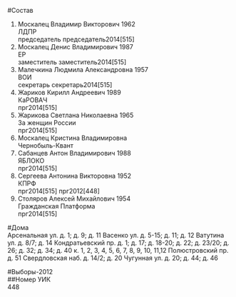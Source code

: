 #Состав  
1. Москалец Владимир Викторович 1962  
    ЛДПР  
    председатель председатель2014[515]  
2. Москалец Денис Владимирович 1987  
    ЕР  
    заместитель заместитель2014[515]  
3. Малечкина Людмила Александровна 1957  
    ВОИ  
    секретарь секретарь2014[515]  
4. Жариков Кирилл Андреевич 1989  
    КаРОВАЧ  
    прг2014[515]  
5. Жарикова Светлана Николаевна 1965  
    За женщин России  
    прг2014[515]  
6. Москалец Кристина Владимировна  
    Чернобыль-Квант  
7. Сабанцев Антон Владимирович 1988  
    ЯБЛОКО  
    прг2014[515]  
8. Сергеева Антонина Викторовна 1952  
    КПРФ  
    прг2014[515] прг2012[448]  
9. Столяров Алексей Михайлович 1954  
    Гражданская Платформа  
    прг2014[515]  
  
#Дома  
Арсенальная ул. д. 1; д. 9; д. 11 Васенко ул. д. 5-15; д. 11; д. 12 Ватутина ул. д. 8/7; д. 14 Кондратьевский пр. д. 1; д. 17; д. 18-20; д. 22; д. 23/20; д. 26; д. 32; д. 34; д. 40 к. 1, 2, 3, 4, 5, 6, 7, 8, 9, 10, 11,12 Полюстровский пр. д. 51 Свердловская наб. д. 14/2; д. 20 Чугунная ул. д. 20; д. 44; д. 46  
  
#Выборы-2012  
##Номер УИК  
448  
